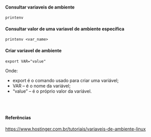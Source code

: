 #### Consultar variaveis de ambiente
```
printenv 
```

#### Consultar valor de uma variavel de ambiente específica
```
printenv <var_name>
```

#### Criar variavel de ambiente
```
export VAR="value"
```
Onde:
- export é o comando usado para criar uma variável;
- VAR – é o nome da variável;
- “value” – é o próprio valor da variável.


<br>
<br>

#### Referências

<https://www.hostinger.com.br/tutoriais/variaveis-de-ambiente-linux>
